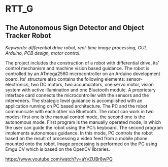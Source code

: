 # RTT_G 
## The Autonomous Sign Detector and Object Tracker Robot

*Keywords: differential drive robot, real-time image processing, GUI, Arduino, PCB design, motor control.*

The project includes the construction of a robot with differential drive, itsʼ control mechanism and machine vision based guidance. The robot is controlled by an ATmega2560 microcontroller on an Arduino development board. Itsʼ structure also contains the following elements: sensor-electronics, two DC motors, two accumulators, one servo motor, vision system with active illumination and one Bluetooth module. A proprietary interface card connects the microcontroller with the sensors and the interveners.
The strategic level guidance is accomplished with an application running on PC based architecture. The PC and the robot communicate with each other via Bluetooth. The robot can work in two modes: first one is the manual control mode, the second one is the autonomous mode.
First program is the manually operated mode, in which the user can guide the robot using the PCʼs keyboard. The second program implements autonomous guidance. In this mode, PC controls the robot based on the result of processing a video feed from a mobile phone mounted onto the robot. Image processing is performed on the PC using Emgu CV which is based on the OpenCV libraries.

https://www.youtube.com/watch?v=aYvZUBr8wPQ

